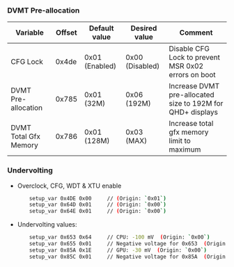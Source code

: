 
### DVMT Pre-allocation

| Variable              | Offset | Default value  | Desired value   | Comment                                                    |
|-----------------------|--------|----------------|-----------------|------------------------------------------------------------|
| CFG Lock              | 0x4de  | 0x01 (Enabled) | 0x00 (Disabled) | Disable CFG Lock to prevent MSR 0x02 errors on boot        |
| DVMT Pre-allocation   | 0x785  | 0x01 (32M)     | 0x06 (192M)     | Increase DVMT pre-allocated size to 192M for QHD+ displays |
| DVMT Total Gfx Memory | 0x786  | 0x01 (128M)    | 0x03 (MAX)      | Increase total gfx memory limit to maximum                 |


### Undervolting

 - Overclock, CFG, WDT & XTU enable
 ```BASH
        setup_var 0x4DE 0x00     // (Origin: `0x01`)  
        setup_var 0x64D 0x01     // (Origin: `0x00`)  
        setup_var 0x64E 0x01     // (Origin: `0x00`)  
 ```
 - Undervolting values:
 ```BASH
        setup_var 0x653 0x64     // CPU: -100 mV  (Origin: `0x00`)  
        setup_var 0x655 0x01     // Negative voltage for 0x653  (Origin: `0x00`)  
        setup_var 0x85A 0x1E     // GPU: -30 mV  (Origin: `0x00`)  
        setup_var 0x85C 0x01     // Negative voltage for 0x85A  (Origin: `0x00`)  
 ```      
        
